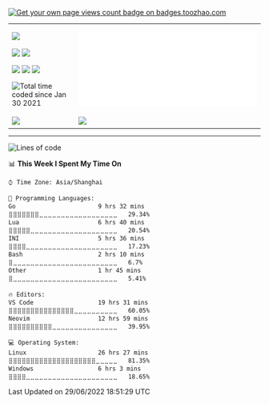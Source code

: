 <p align="left">  
<a href="https://badges.toozhao.com/stats/01FQP76TP6ZBNKKYXKKWX9BGJ8"><img src="https://badges.toozhao.com/badges/01FQP76TP6ZBNKKYXKKWX9BGJ8/blue.svg" alt="Get your own page views count badge on badges.toozhao.com" /></a>
</p>

<table >
    <tr>
        <td>
        <p><img src="https://img.shields.io/badge/ArchLinux-666699?logo=archlinux&style=for-the-badge"></p>
        <p><img src="https://img.shields.io/badge/VsCode-3399CC?logo=VisualStudioCode&style=for-the-badge">
        <img src="https://img.shields.io/badge/Neovim-339999?logo=Neovim&style=for-the-badge"></p>
        <p><img src="https://img.shields.io/badge/Go-9cf?logo=Go&style=for-the-badge">
        <img src="https://img.shields.io/badge/Lua-003399?logo=Lua&style=for-the-badge">
        <img src="https://img.shields.io/badge/Rust-FF6666?logo=Rust&style=for-the-badge"></p>
        <p href="https://wakatime.com/@4b53d00f-9d2e-4966-822f-ea918cbec9e7"><img src="https://wakatime.com/badge/user/4b53d00f-9d2e-4966-822f-ea918cbec9e7.svg" alt="Total time coded since Jan 30 2021" /></p>
        </td>
        <td><a href="#!"><img src="./calendar.svg"  ></a></td>
    </tr>
    <tr>
    <td><a><img src="https://github-readme-stats.vercel.app/api?username=isther&include_all_commits=true&show_icons=true&hide_border=true&theme=dracula"/></a></td>
    <td><img src="https://github-readme-stats.vercel.app/api/top-langs/?username=isther&layout=compact&hide_border=true&theme=onedark&hide=javascript,html,css"/></td>
    </tr>
</table>

---

<!--START_SECTION:waka-->
![Lines of code](https://img.shields.io/badge/From%20Hello%20World%20I%27ve%20Written-20%20Thousand%20lines%20of%20code-blue)

📊 **This Week I Spent My Time On** 

```text
⌚︎ Time Zone: Asia/Shanghai

💬 Programming Languages: 
Go                       9 hrs 32 mins       ⣿⣿⣿⣿⣿⣿⣿⣀⣀⣀⣀⣀⣀⣀⣀⣀⣀⣀⣀⣀⣀⣀⣀⣀⣀   29.34% 
Lua                      6 hrs 40 mins       ⣿⣿⣿⣿⣿⣀⣀⣀⣀⣀⣀⣀⣀⣀⣀⣀⣀⣀⣀⣀⣀⣀⣀⣀⣀   20.54% 
INI                      5 hrs 36 mins       ⣿⣿⣿⣿⣀⣀⣀⣀⣀⣀⣀⣀⣀⣀⣀⣀⣀⣀⣀⣀⣀⣀⣀⣀⣀   17.23% 
Bash                     2 hrs 10 mins       ⣿⣀⣀⣀⣀⣀⣀⣀⣀⣀⣀⣀⣀⣀⣀⣀⣀⣀⣀⣀⣀⣀⣀⣀⣀   6.7% 
Other                    1 hr 45 mins        ⣿⣀⣀⣀⣀⣀⣀⣀⣀⣀⣀⣀⣀⣀⣀⣀⣀⣀⣀⣀⣀⣀⣀⣀⣀   5.41%

🔥 Editors: 
VS Code                  19 hrs 31 mins      ⣿⣿⣿⣿⣿⣿⣿⣿⣿⣿⣿⣿⣿⣿⣿⣀⣀⣀⣀⣀⣀⣀⣀⣀⣀   60.05% 
Neovim                   12 hrs 59 mins      ⣿⣿⣿⣿⣿⣿⣿⣿⣿⣿⣀⣀⣀⣀⣀⣀⣀⣀⣀⣀⣀⣀⣀⣀⣀   39.95%

💻 Operating System: 
Linux                    26 hrs 27 mins      ⣿⣿⣿⣿⣿⣿⣿⣿⣿⣿⣿⣿⣿⣿⣿⣿⣿⣿⣿⣿⣀⣀⣀⣀⣀   81.35% 
Windows                  6 hrs 3 mins        ⣿⣿⣿⣿⣀⣀⣀⣀⣀⣀⣀⣀⣀⣀⣀⣀⣀⣀⣀⣀⣀⣀⣀⣀⣀   18.65%

```


 Last Updated on 29/06/2022 18:51:29 UTC
<!--END_SECTION:waka-->
